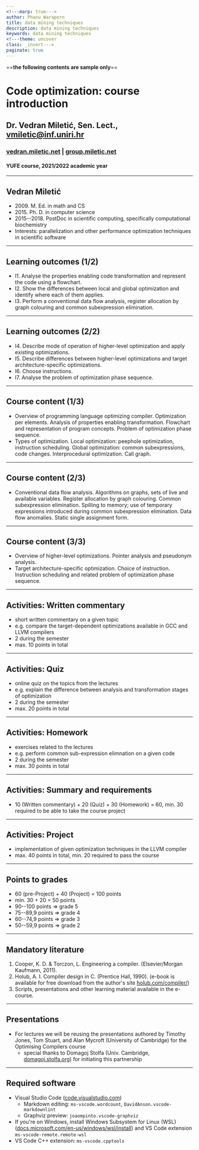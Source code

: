 ```yaml
---
<!---marp: true--->
author: Phanu Waraporn
title: data mining techniques
description: data mining techniques
keywords: data mining techniques
<!---theme: uncover
class: _invert--->
paginate: true
---
```



==**the following contents are sample only**==

# Code optimization: course introduction

## Dr. Vedran Miletić, Sen. Lect., vmiletic@inf.uniri.hr

### [vedran.miletic.net](https://vedran.miletic.net/) | [group.miletic.net](https://group.miletic.net/hr/)

#### YUFE course, 2021/2022 academic year

---

## Vedran Miletić

- 2009\. M. Ed. in math and CS
- 2015\. Ph. D. in computer science
- 2015--2018\. PostDoc in scientific computing, specifically computational biochemistry
- Interests: parallelization and other performance optimization techniques in scientific software

---

## Learning outcomes (1/2)

- I1. Analyse the properties enabling code transformation and represent the code using a flowchart.
- I2. Show the differences between local and global optimization and identify where each of them applies.
- I3. Perform a conventional data flow analysis, register allocation by graph colouring and common subexpression elimination.

---

## Learning outcomes (2/2)

- I4. Describe mode of operation of higher-level optimization and apply existing optimizations.
- I5. Describe differences between higher-level optimizations and target architecture-specific optimizations.
- I6. Choose instructions.
- I7. Analyse the problem of optimization phase sequence.

---

## Course content (1/3)

- Overview of programming language optimizing compiler. Optimization per elements. Analysis of properties enabling transformation. Flowchart and representation of program concepts. Problem of optimization phase sequence.
- Types of optimization. Local optimization: peephole optimization, instruction scheduling. Global optimization: common subexpressions, code changes. Interprocedural optimization. Call graph.

---

## Course content (2/3)

- Conventional data flow analysis. Algorithms on graphs, sets of live and available variables. Register allocation by graph colouring. Common subexpression elimination. Spilling to memory; use of temporary expressions introduced during common subexpression elimination. Data flow anomalies. Static single assignment form.

---

## Course content (3/3)

- Overview of higher-level optimizations. Pointer analysis and pseudonym analysis.
- Target architecture-specific optimization. Choice of instruction. Instruction scheduling and related problem of optimization phase sequence.

---

## Activities: Written commentary

- short written commentary on a given topic
- e.g. compare the target-dependent optimizations available in GCC and LLVM compilers
- 2 during the semester
- max. 10 points in total

---

## Activities: Quiz

- online quiz on the topics from the lectures
- e.g. explain the difference between analysis and transformation stages of optimization
- 2 during the semester
- max. 20 points in total

---

## Activities: Homework

- exercises related to the lectures
- e.g. perform common sub-expression elimnation on a given code
- 2 during the semester
- max. 30 points in total

---

## Activities: Summary and requirements

- 10 (Written commentary) + 20 (Quiz) + 30 (Homework) = 60, min. 30 required to be able to take the course project

---

## Activities: Project

- implementation of given optimization techniques in the LLVM compiler
- max. 40 points in total, min. 20 required to pass the course

---

## Points to grades

- 60 (pre-Project) + 40 (Project) = 100 points
- min. 30 + 20 = 50 points
- 90--100 points => grade 5
- 75--89,9 points => grade 4
- 60--74,9 points => grade 3
- 50--59,9 points => grade 2

---

## Mandatory literature

1. Cooper, K. D. & Torczon, L. Engineering a compiler. (Elsevier/Morgan Kaufmann, 2011).
1. Holub, A. I. Compiler design in C. (Prentice Hall, 1990). (e-book is available for free download from the author's site [holub.com/compiler/](https://holub.com/compiler/))
1. Scripts, presentations and other learning material available in the e-course.

---

## Presentations

- For lectures we will be reusing the presentations authored by Timothy Jones, Tom Stuart, and Alan Mycroft (University of Cambridge) for the Optimising Compilers course
    - special thanks to Domagoj Stolfa (Univ. Cambridge, [domagoj.stolfa.org](http://domagoj.stolfa.org)) for initiating this partnership

---

## Required software

- Visual Studio Code ([code.visualstudio.com](https://code.visualstudio.com/))
    - Markdown editing: `ms-vscode.wordcount`, `DavidAnson.vscode-markdownlint`
    - Graphviz preview: `joaompinto.vscode-graphviz`
- If you're on Windows, install Windows Subsystem for Linux (WSL) ([docs.microsoft.com/en-us/windows/wsl/install](https://docs.microsoft.com/en-us/windows/wsl/install)) and VS Code extension `ms-vscode-remote.remote-wsl`
- VS Code C++ extension: `ms-vscode.cpptools`
